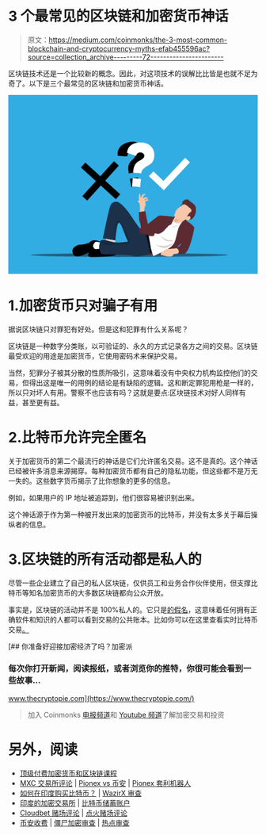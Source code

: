 # 3 个最常见的区块链和加密货币神话

> 原文：<https://medium.com/coinmonks/the-3-most-common-blockchain-and-cryptocurrency-myths-efab455596ac?source=collection_archive---------72----------------------->

区块链技术还是一个比较新的概念。因此，对这项技术的误解比比皆是也就不足为奇了。以下是三个最常见的区块链和加密货币神话。

![](img/668f2969dcd467a27b5a718d38c944cb.png)

# 1.加密货币只对骗子有用

据说区块链只对罪犯有好处。但是这和犯罪有什么关系呢？

区块链是一种数字分类账，以可验证的、永久的方式记录各方之间的交易。区块链最受欢迎的用途是加密货币，它使用密码术来保护交易。

当然，犯罪分子被其分散的性质所吸引，这意味着没有中央权力机构监控他们的交易，但得出这是唯一的用例的结论是有缺陷的逻辑。这和断定罪犯用枪是一样的，所以只对坏人有用。警察不也应该有吗？这就是要点:区块链技术对好人同样有益，甚至更有益。

# 2.比特币允许完全匿名

关于加密货币的第二个最流行的神话是它们允许匿名交易。这不是真的。这个神话已经被许多消息来源揭穿。每种加密货币都有自己的隐私功能，但这些都不是万无一失的。这些数字货币揭示了比你想象的更多的信息。

例如，如果用户的 IP 地址被追踪到，他们很容易被识别出来。

这个神话源于作为第一种被开发出来的加密货币的比特币，并没有太多关于幕后操纵者的信息。

# 3.区块链的所有活动都是私人的

尽管一些企业建立了自己的私人区块链，仅供员工和业务合作伙伴使用，但支撑比特币等知名加密货币的大多数区块链都向公众开放。

事实是，区块链的活动并不是 100%私人的。它只是[的假名](https://www.dictionary.com/browse/pseudonymous)，这意味着任何拥有正确软件和知识的人都可以看到交易的公共账本。比如你可以在这里查看实时比特币交易[。](https://www.blockchain.com/explorer)

[](https://www.thecryptopie.com/) [## 你准备好迎接加密经济了吗？加密派

### 每次你打开新闻，阅读报纸，或者浏览你的推特，你很可能会看到一些故事…

www.thecryptopie.com](https://www.thecryptopie.com/) 

> 加入 Coinmonks [电报频道](https://t.me/coincodecap)和 [Youtube 频道](https://www.youtube.com/c/coinmonks/videos)了解加密交易和投资

# 另外，阅读

*   [顶级付费加密货币和区块链课程](https://coincodecap.com/blockchain-courses)
*   [MXC 交易所评论](/coinmonks/mxc-exchange-review-3af0ec1cba8c) | [Pionex vs 币安](https://coincodecap.com/pionex-vs-binance) | [Pionex 套利机器人](https://coincodecap.com/pionex-arbitrage-bot)
*   [如何在印度购买比特币？](/coinmonks/buy-bitcoin-in-india-feb50ddfef94) | [WazirX 审查](/coinmonks/wazirx-review-5c811b074f5b)
*   [印度的加密交易所](/coinmonks/bitcoin-exchange-in-india-7f1fe79715c9) | [比特币储蓄账户](/coinmonks/bitcoin-savings-account-e65b13f92451)
*   [Cloudbet 赌场评论](https://coincodecap.com/cloudbet-casino-review) | [点火赌场评论](https://coincodecap.com/ignition-casino-review)
*   [币安收费](/coinmonks/binance-fees-8588ec17965) | [僵尸加密审查](/coinmonks/botcrypto-review-2021-build-your-own-trading-bot-coincodecap-6b8332d736c7) | [热点审查](/coinmonks/hotbit-review-cd5bec41dafb)